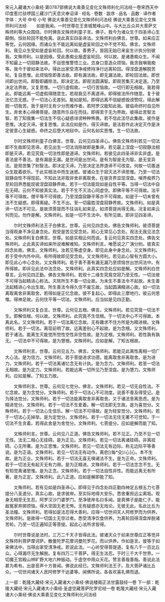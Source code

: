 宋元入藏诸大小乘经·第0787部佛说大乘善见变化文殊师利化问法经一卷宋西天中印度惹烂驮啰国三藏沙门天息灾奉诏译
· 经名 · 卷数 · 跋序
· 品名 · 品数 · 译作者字体：大号 中号 小号
佛说大乘善见变化文殊师利问法经
佛说大乘善见变化文殊师利问法经
　　如是我闻。一时世尊在王舍城鹫峰山中。与大比丘众并大菩萨文殊师利等大众围绕。尔时佛告文殊师利童子言。佛子。我今为诸众生于四圣谛心生颠倒。恒处轮回不能免离。说此真实四圣谛法。文殊师利白佛言。世尊。如来应正等觉。云何因缘。而诸众生不能远离如是虚妄轮回之中不觉不知。佛言。文殊师利。我见众生受如是虚妄轮回。何以故。善男子。皆因无始已来妄生计执分别彼我。文殊师利。以是因缘。受此愚痴业报虚妄轮回。何以故。是诸愚痴众生。不闻不知最上一切寂静法故。不自思惟警悟三业。恣身口意造众烦恼。我贪我嗔我痴等。我今于彼如来法中。得此出家受清净戒修持净行远离轮回。得涅盘道解脱苦轮。复自思惟。此烦恼性即善法故。即有漏法故。即无漏法故。即轮回法故。即世间即出世间。即智即蠲除法。即决定法。即观法圆满智。即观苦集灭决定道。乃至决定法界故。又复思惟。一切行虚假故。一切行苦恼故。一切行即无相故。我若得此。即能远离一切虚假得随意生。若观我见不离道谛。即得彼法所作随意。复于彼法忆念无惑。于一切法心无差别。能如是知。即得远离不信疑惑毁谤赞叹。得此解脱一切我苦。我于是时无有少分而难作者。若阿罗汉能知此我。彼临命终时自见所生。弃舍本心得佛菩提。随意所乐自在而往。即得至于无为界故。彼得此苦智法智。若了知我集一切法生不信心疑惑诽谤种种怖畏。若不信此法尽此集故。彼作是思惟。决定灭谛。彼复思惟。此法应如是作。得灭谛故。是法若作此决定灭作是决定彼意心生疑惑。命终之后堕大地狱中。云何名如实思惟。生一切法故。

　　尔时文殊师利童子白佛言。世尊。云何见四圣谛心。佛告文殊师利若见一切法即不生故即见苦谛。若见出生一切法消除故即是集谛。若见最上涅盘一切寂静法相即是灭谛。若见究竟一切法性即是道谛。文殊师利。若彼见此四圣谛非实非虚。是善法是不善法。是有漏是无漏。是世间是出世间。是有为智是无为智。是无变异法。是观苦集了别智法。即决定灭谛。乃至决定法界道谛不可改变。何故一切愚迷众生耽着欲乐。于此实相法中而生迷惑。彼诸众生于寂灭法不谛思惟。乃至一切法寂静自性不得现前。不知此法非取非舍非离取舍。在彼贪界显现涅盘。嗔界痴界乃至轮回界悉能现彼涅盘寂静界故。若于一切法能现如是自性平等。当得一切法中自在无碍。云何不知彼真实法。若于不生不灭法心同虚空。即佛平等不可得故。法平等不可得故。僧平等不可得故。乃至涅盘寂静平等亦不可得故。如是于一切未曾有法不生疑惑。即得离疑。不生不出。至一切最胜涅盘寂静界故。文殊师利。如是真谛一切法不可见。是故须菩提而不往诣礼如来足。如须菩提尚得无我。况复如来云何而见。勿作是解。文殊师利。如是一切不生法中。有所见故。即非见四圣谛。

　　尔时文殊师利法王子白佛言。世尊。云何见四念处。佛告文殊师利。彼须菩提当得观身不净见身念处。观受是苦见受念处。观心无常见心念处。观法无我见法念处。文殊师利复白佛言。世尊。如是实相云何而说。复云何见真实四念处。佛告文殊师利。止此真实谛如来所说难解难知。文殊师利言。唯愿说之广演分别。彼真实四念处故。佛言。文殊师利。汝若见等虚空身。即见此身中身念处。又文殊师利。若于受中内外中间。有所得故即见受念处。又文殊师利。若见此心智有方圆大小。即见此心中心念处。又文殊师利。若于善不善有漏无漏乃至烦恼世出世间法中。有所得故。即非见此法中法念处。文殊师利。此真实四念处应如是解。文殊师利白世尊言。云何见四正勤。佛告文殊师利。若观十二缘生究竟空寂乃至无性。一切法彼不可得当起精进心称法。灭除所生不善一切业故。为未生不善法令不起故。未生善法起精进心令出生故。所生善法令得久住不废忘故。当起圆满精进心故。如一切法离取离舍非离取舍。若得如是正忆念故。彼不复起心。即得此三摩地行。彼云何思惟。得神足故。云何住平等一切法。文殊师利。应当如是见四正勤。

　　文殊师利又复白言。世尊。云何见五根。佛言。文殊师利。若见究竟一切法不生。即解信根。何以故。文殊师利。此究竟不生信根。于一切法中心不可得故。本离此名。又文殊师利。若于一切法离忆念故。无有趣求不住方所是为精进根。文殊师利。若于一切法。离现前明了故。远离差别心不起故。是为念根。又文殊师利。若于诸法。能离生灭能觉所觉性空性非空性故。是为定根。文殊师利。若性孰有孰无。一切法中不可得故。是为慧根。文殊师利。应如是解。了知五根故。

　　文殊师利言。世尊。云何见五力。佛言。文殊师利。若能见此离性离相一切广大心法。是为信力。文殊师利。若于菩提进求功德。能离取舍非离取舍。是为进力。文殊师利。若于一切法离诸忆念无有计执。是为念力。文殊师利。若至一切法无相故。是为定力。文殊师利。若能远离一切所见乃至涅盘。是为慧力。文殊师利。应如是解。了知五力故。

　　文殊师利言。世尊。云何见七觉分。佛言。文殊师利。若见一切无自性法。不忆念故。是为念觉分。文殊师利。若于一切法心不可测度。说善不善及得受记。是为择法觉分。文殊师利。若于一切法能离取舍非离取舍。又于诸法舍离思虑。是为精进觉分。文殊师利。若于一切法不生爱着。解一切法即无生故。是为喜觉分。文殊师利。若于一切法心生信乐。解一切法不可得故。是为轻安觉分。文殊师利。若于一切法心无掉举。是为定觉分。文殊师利。若于一切法无住无著不可觉知。于一切法不生贪着。若得此舍是为舍觉分。文殊师利。七菩提分。应如是解而能了知。

　　文殊师利言。世尊。云何见八正道。佛告文殊师利。若不见正。乃至不见一切无性。法无二相心无挂碍。是为正见。文殊师利。若见一切法离诸挂碍。非离挂碍。心无所著。是为正思惟。文殊师利。若见一切法无有边际。称无边际平等善说。是为正语。文殊师利。若见一切法无有动作。离悲[(每*殳)/心]心。本不生故。是为正业。文殊师利。若于一切法无喜无嗔诸法不生。是为正命。文殊师利。若于一切法无有起灭无有力用。是为正精进。文殊师利。若于一切法念念不生。无有知觉离诸思惟。是为正念。文殊师利。若于一切法自性非性。而能远离无有所著。是为正定。文殊师利。此八正道。应如是解即能了知。

　　文殊师利。若有见如是四圣谛心。即得见于四念处四正勤四神足五根五力七菩提分八圣道分。真实心故。是求彼岸。至实际地得大安乐。悉舍重担远尘离垢。观身无相至无生忍。阿罗汉沙门婆罗门。至净彼岸名曰多闻。是真佛子是能仁子。能敌冤家弃掷烦恼。得大坚固无老无怖。无有疑惑亦无戏论。无彼无此。名此比丘为圣法幢。文殊师利。若得如是法忍得大善利。应得一切世间天人阿修罗而为供养。文殊师利。是故得一切国土无空过者。悉受清净饮食供养。为离轮回得涅盘岸脱诸苦轮。乃至一切正遍知正等菩提。起此心法所求皆得。

　　尔时世尊说是法时。三万二千天子皆得此法。彼诸天众于如来世尊应正等觉并文殊师利菩萨摩诃萨。散曼陀罗花摩诃曼陀罗花。而以供养。作如是言。彼等于如来佛法中。当得出家受清净戒。若说此法。一心听受得菩提道。复有八千一百比丘众。心得漏尽无生解脱。复有四万二千菩萨。得无生法忍。于时三千大千世界。一切魔王宫殿山林旷野大地六种振动。于虚空中雨众天花。赞言善哉善哉。善说此法甚为希有。出是音声十方普闻。佛说此经已。文殊师利法王子。及大菩萨诸比丘众。一切世间诸天人民阿修罗干达婆等。闻佛所说。各各欢喜礼佛而退。

上一部：乾隆大藏经·宋元入藏诸大小乘经·佛说楼阁正法甘露鼓经一卷
下一部：乾隆大藏经·宋元入藏诸大小乘经·圣虚空藏菩萨陀罗尼经一卷
乾隆大藏经·宋元入藏诸大小乘经·佛说大乘善见变化文殊师利化问法经